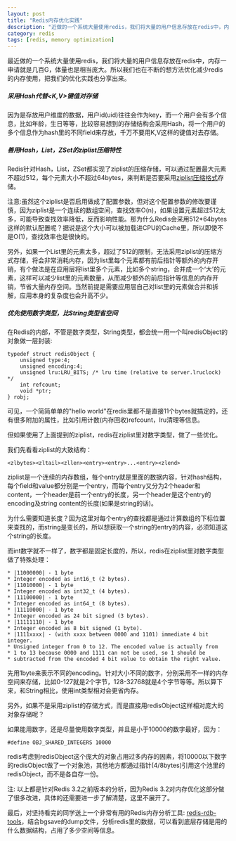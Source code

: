 ```yaml
---
layout: post
title: "Redis内存优化实践"
description: "近做的一个系统大量使用redis，我们将大量的用户信息存放在redis中，内存一申请就是几百G，体量也是相当庞大。所以我们也在不断的想方法优化减少redis的内存使用，把我们的优化实践也分享出来"
category: redis
tags: [redis, memory optimization]
---
```


最近做的一个系统大量使用redis，我们将大量的用户信息存放在redis中，内存一申请就是几百G，体量也是相当庞大。所以我们也在不断的想方法优化减少redis的内存使用，把我们的优化实践也分享出来。

##### 采用Hash代替<K,V>键值对存储
因为是存放用户维度的数据，用户id(uid)往往会作为key，而一个用户会有多个信息，比如年龄，生日等等，比较容易想到的存储结构会采用Hash，将一个用户的多个信息作为hash里的不同field来存放，千万不要用K,V这样的键值对去存储。

##### 善用Hash，List，ZSet的ziplist压缩特性
Redis针对Hash，List，ZSet都实现了ziplist的压缩存储，可以通过配置最大元素不超过512，每个元素大小不超过64bytes，来判断是否要采用[ziplist压缩格式](http://redisbook1e-gallery.readthedocs.io/en/latest/7-ziplist.html)存储。

注意:虽然这个ziplist是否启用做成了配置参数，但对这个配置参数的修改要谨慎，因为ziplist是一个连续的数组空间，查找效率O(n)，如果设置元素超过512太多，可能导致查找效率降低，反而影响性能。那为什么Redis会采用512*64bytes这样的默认配置呢？据说是这个大小可以被加载进CPU的Cache里，所以即使不是O(1)，查找效率也是很快的。

另外，如果一个List里的元素太多，超过了512的限制，无法采用ziplist的压缩方式存储，将会非常消耗内存，因为list里每个元素都有前后指针等额外的内存开销，有个做法是在应用层将list里多个元素，比如多个string，合并成一个‘大’的元素，这样可以减少list里的元素数量，从而减少额外的前后指针等信息的内存开销，节省大量内存空间。当然前提是需要应用层自己对list里的元素做合并和拆解，应用本身的复杂度也会升高不少。

##### 优先使用数字类型，比String类型省空间
在Redis的内部，不管是数字类型，String类型，都会统一用一个叫redisObject的对象做一层封装:

```
typedef struct redisObject {
    unsigned type:4;
    unsigned encoding:4;
    unsigned lru:LRU_BITS; /* lru time (relative to server.lruclock) */
    int refcount;
    void *ptr;
} robj;

```
可见，一个简简单单的"hello world"在redis里都不是直接11个bytes就搞定的，还有很多附加的属性，比如引用计数(内存回收)refcount，lru清理等信息。

但如果使用了上面提到的ziplist，redis在ziplist里对数字类型，做了一些优化。

我们先看看ziplist的大致结构：

```
<zlbytes><zltail><zllen><entry><entry>...<entry><zlend>
```

ziplist是一个连续的内存数组，每个entry就是里面的数据内容，针对hash结构，每个field和value都分别是一个entry，而每个entry又分为2个header和content，一个header是前一个entry的长度，另一个header是这个entry的encoding及string content的长度(如果是string的话)。

为什么需要知道长度？因为这里对每个entry的查找都是通过计算数组的下标位置来查找的，而string是变长的，所以想获取一个string的entry的内容，必须知道这个string的长度。

而int数字就不一样了，数字都是固定长度的，所以，redis在ziplist里对数字类型做了特殊处理：

```
* |11000000| - 1 byte
* Integer encoded as int16_t (2 bytes).
* |11010000| - 1 byte
* Integer encoded as int32_t (4 bytes).
* |11100000| - 1 byte
* Integer encoded as int64_t (8 bytes).
* |11110000| - 1 byte
* Integer encoded as 24 bit signed (3 bytes).
* |11111110| - 1 byte
* Integer encoded as 8 bit signed (1 byte).
* |1111xxxx| - (with xxxx between 0000 and 1101) immediate 4 bit integer.
* Unsigned integer from 0 to 12. The encoded value is actually from
* 1 to 13 because 0000 and 1111 can not be used, so 1 should be
* subtracted from the encoded 4 bit value to obtain the right value.
```
先用1byte来表示不同的encoding。针对大小不同的数字，分别采用不一样的内存空间来存储，比如0-127就是2个字节，128-32768就是4个字节等等。所以算下来，和String相比，使用int类型相对会更省内存。

另外，如果不是采用ziplist的存储方式，而是直接用redisObject这样相对庞大的对象存储呢？

如果能用数字，还是尽量使用数字类型，并且是小于10000的数字最好，因为：

```
#define OBJ_SHARED_INTEGERS 10000
```
redis考虑到redisObject这个庞大的对象占用过多内存的因素，将10000以下数字的redisObject做了一个对象池，其他地方都通过指针(4/8bytes)引用这个池里的redisObject，而不是各自存一份。

注: 以上都是针对Redis 3.2之前版本的分析，因为Redis 3.2对内存优化这部分做了很多改进，具体的还需要进一步了解清楚，这里不展开了。

最后，对坚持看完的同学送上一个非常有用的Redis内存分析工具: [redis-rdb-tools](https://github.com/sripathikrishnan/redis-rdb-tools)，结合bgsave的dump文件，分析redis里的数据，可以看到底层存储是用的什么数据结构，占用了多少空间等信息。







